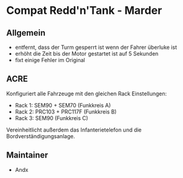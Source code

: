 # Compat Redd'n'Tank - Marder

## Allgemein

- entfernt, dass der Turm gesperrt ist wenn der Fahrer überluke ist
- erhöht die Zeit bis der Motor gestartet ist auf 5 Sekunden
- fixt einige Fehler im Original

## ACRE

Konfiguriert alle Fahrzeuge mit den gleichen Rack Einstellungen:

- Rack 1: SEM90 + SEM70 (Funkkreis A)
- Rack 2: PRC103 + PRC117F (Funkkreis B)
- Rack 3: SEM90 (Funkkreis C)

Vereinheitlicht außerdem das Infanterietelefon und die Bordverständigungsanlage.

## Maintainer

- Andx
